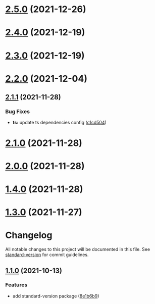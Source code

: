 # [2.5.0](https://github.com/erozak/eslint-config/compare/v2.4.0...v2.5.0) (2021-12-26)

# [2.4.0](https://github.com/erozak/eslint-config/compare/v2.3.0...v2.4.0) (2021-12-19)

# [2.3.0](https://github.com/erozak/eslint-config/compare/v2.2.0...v2.3.0) (2021-12-19)

# [2.2.0](https://github.com/erozak/eslint-config/compare/v2.1.1...v2.2.0) (2021-12-04)

## [2.1.1](https://github.com/erozak/eslint-config/compare/v2.1.0...v2.1.1) (2021-11-28)


### Bug Fixes

* **ts:** update ts dependencies config ([c1cd504](https://github.com/erozak/eslint-config/commit/c1cd504399d2fcdbe1a1a9fe0b1564db747141d2))

# [2.1.0](https://github.com/erozak/eslint-config/compare/v2.0.0...v2.1.0) (2021-11-28)

# [2.0.0](https://github.com/erozak/eslint-config/compare/v1.4.0...v2.0.0) (2021-11-28)

# [1.4.0](https://github.com/erozak/eslint-config/compare/v1.3.0...v1.4.0) (2021-11-28)

# [1.3.0](https://github.com/erozak/eslint-config/compare/v1.2.0...v1.3.0) (2021-11-27)

# Changelog

All notable changes to this project will be documented in this file. See [standard-version](https://github.com/conventional-changelog/standard-version) for commit guidelines.

## [1.1.0](https://github.com/erozak/eslint-config/compare/v1.0.1...v1.1.0) (2021-10-13)


### Features

* add standard-version package ([8e1b6b9](https://github.com/erozak/eslint-config/commit/8e1b6b96df45d6ffd433349c0482487fe4770e16))
